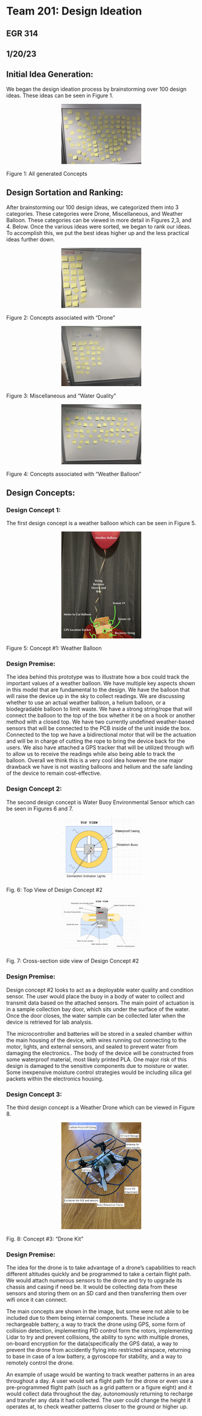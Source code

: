 # Team 201: Design Ideation
## EGR 314 
## 1/20/23

## Initial Idea Generation:

We began the design ideation process by brainstorming over 100 design ideas. These ideas can be seen in Figure 1.

<figure class="image">  

<div style="text-align: center">  

<img src="media/100Concpets.jpg" width="50%"><br>  

</div>

</figure>
Figure 1: All generated Concepts


## Design Sortation and Ranking:

After brainstorming our 100 design ideas, we categorized them into 3 categories. These categories were Drone, Miscellaneous, and Weather Balloon. These categories can be viewed in more detail in Figures 2,3, and 4. Below. Once the various ideas were sorted, we began to rank our ideas. To accomplish this, we put the best ideas higher up and the less practical ideas further down.  

<figure class="image">  

<div style="text-align: center">  

<img src="media/DroneConcepts.jpg" width="50%"><br>  

</div>

</figure>
Figure 2: Concepts associated with “Drone”




<figure class="image">  

<div style="text-align: center">  

<img src="media/MiscConcepts.jpg" width="50%"><br>  

</div>

</figure>
Figure 3: Miscellaneous and “Water Quality”




<figure class="image">  

<div style="text-align: center">  

<img src="media/WeatherBalloonConcepts.jpg" width="50%"><br>  

</div>

</figure>
Figure 4: Concepts associated with “Weather Balloon”



## Design Concepts:

### Design Concept 1:

The first design concept is a weather balloon which can be seen in Figure 5.

<figure class="image">  

<div style="text-align: center">  

<img src="media/WeatherBalloonMockup.jpg" width="50%"><br>  

</div>

</figure>
Figure 5: Concept #1: Weather Balloon 

### Design Premise:

The idea behind this prototype was to illustrate how a box could track the important values of a weather balloon. We have multiple key aspects shown in this model that are fundamental to the design. We have the balloon that will raise the device up in the sky to collect readings. We are discussing whether to use an actual weather balloon, a helium balloon, or a biodegradable balloon to limit waste. We have a strong string/rope that will connect the balloon to the top of the box whether it be on a hook or another method with a closed top. We have two currently undefined weather-based sensors that will be connected to the PCB inside of the unit inside the box. Connected to the top we have a bidirectional motor that will be the actuation and will be in charge of cutting the rope to bring the device back for the users. We also have attached a GPS tracker that will be utilized through wifi to allow us to receive the readings while also being able to track the balloon. Overall we think this is a very cool idea however the one major drawback we have is not wasting balloons and helium and the safe landing of the device to remain cost-effective.

### Design Concept 2:
The second design concept is Water Buoy Environmental Sensor which can be seen in Figures 6 and 7. 

<figure class="image">  

<div style="text-align: center">  

<img src="media/BuoyConceptA.png" width="50%"><br>  

</div>

</figure>
Fig. 6: Top View of Design Concept #2


<figure class="image">  

<div style="text-align: center">  

<img src="media/BuoyConceptB.png" width="50%"><br>  

</div>

</figure>
Fig. 7: Cross-section side view of Design Concept #2 

### Design Premise:

Design concept #2 looks to act as a deployable water quality  and condition sensor. The user would place the buoy in a body of water to collect and transmit data based on the attached sensors. The main point of actuation is in a sample collection bay door, which sits under the surface of the water. Once the door closes, the water sample can be collected later when the device is retrieved for lab analysis.

The microcontroller and batteries will be stored in a sealed chamber within the main housing of the device, with wires running out connecting to the motor, lights, and external sensors, and sealed to prevent water from damaging the electronics.. The body of the device will be constructed from some waterproof material, most likely printed PLA. One major risk of this design is damaged to the sensitive components due to moisture or water. Some inexpensive moisture control strategies would be including silica gel packets within the electronics housing. 

### Design Concept 3:

The third design concept is a Weather Drone which can be viewed in Figure 8.

<figure class="image">  

<div style="text-align: center">  

<img src="media/DroneMockup.jpg" width="50%"><br>  

</div>

</figure>
Fig. 8: Concept #3: “Drone Kit”


### Design Premise:

The idea for the drone is to take advantage of a drone’s capabilities to reach different altitudes quickly and be programmed to take a certain flight path. We would attach numerous sensors to the drone and try to upgrade its chassis and casing if need be. It would be collecting data from these sensors and storing them on an SD card and then transferring them over wifi once it can connect. 

The main concepts are shown in the image, but some were not able to be included due to them being internal components. These include a rechargeable battery, a way to track the drone using GPS, some form of collision detection, implementing PID control form the rotors, implementing Lidar to try and prevent collisions, the ability to sync with multiple drones, on-board encryption for the data(specifically the GPS data), a way to prevent the drone from accidently flying into restricted airspace, returning to base in case of a low battery, a gyroscope for stability, and a way to remotely control the drone. 

An example of usage would be wanting to track weather patterns in an area throughout a day. A user would set a flight path for the drone or even use a pre-programmed flight path (such as a grid pattern or a figure eight) and it would collect data throughout the day, autonomously returning to recharge and transfer any data it had collected. The user could change the height it operates at, to check weather patterns closer to the ground or higher up. 

